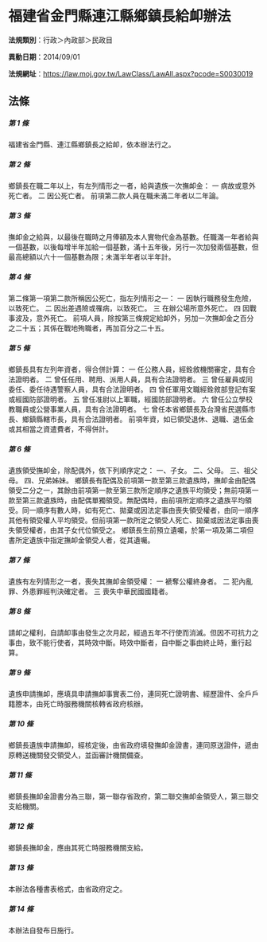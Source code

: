 # 福建省金門縣連江縣鄉鎮長給卹辦法

**法規類別**：行政＞內政部＞民政目

**異動日期**：2014/09/01  

**法規網址**：https://law.moj.gov.tw/LawClass/LawAll.aspx?pcode=S0030019





## 法條
##### 第 1 條
福建省金門縣、連江縣鄉鎮長之給卹，依本辦法行之。

##### 第 2 條
鄉鎮長在職二年以上，有左列情形之一者，給與遺族一次撫卹金：
一  病故或意外死亡者。
二  因公死亡者。
前項第二款人員在職未滿二年者以二年論。

##### 第 3 條
撫卹金之給與，以最後在職時之月俸額及本人實物代金為基數。任職滿一年者給與一個基數，以後每增半年加給一個基數，滿十五年後，另行一次加發兩個基數，但最高總額以六十一個基數為限；未滿半年者以半年計。

##### 第 4 條
第二條第一項第二款所稱因公死亡，指左列情形之一：
一  因執行職務發生危險，以致死亡。
二  因出差遇險或罹病，以致死亡。
三  在辦公場所意外死亡。
四  因戰事波及，意外死亡。
前項人員，除按第三條規定給卹外，另加一次撫卹金之百分之二十五；其係在戰地殉職者，再加百分之二十五。

##### 第 5 條
鄉鎮長具有左列年資者，得合併計算：
一  任公務人員，經銓敘機關審定，具有合法證明者。
二  曾任任用、聘用、派用人員，具有合法證明者。
三  曾任雇員或同委任、委任待遇警察人員，具有合法證明者。
四  曾任軍用文職經銓敘部登記有案或經國防部證明者。
五  曾任准尉以上軍職，經國防部證明者。
六  曾任公立學校教職員或公營事業人員，具有合法證明者。
七  曾任本省鄉鎮長及台灣省民選縣市長、鄉鎮縣轄市長，具有合法證明者。
前項年資，如已領受退休、退職、退伍金或其相當之資遣費者，不得併計。

##### 第 6 條
遺族領受撫卹金，除配偶外，依下列順序定之：
一、子女。
二、父母。
三、祖父母。
四、兄弟姊妹。
鄉鎮長有配偶及前項第一款至第三款遺族時，撫卹金由配偶領受二分之一，其餘由前項第一款至第三款所定順序之遺族平均領受；無前項第一款至第三款遺族時，由配偶單獨領受。無配偶時，由前項所定順序之遺族平均領受。同一順序有數人時，如有死亡、拋棄或因法定事由喪失領受權者，由同一順序其他有領受權人平均領受。但前項第一款所定之領受人死亡、拋棄或因法定事由喪失領受權者，由其子女代位領受之。
鄉鎮長生前預立遺囑，於第一項及第二項但書所定遺族中指定撫卹金領受人者，從其遺囑。

##### 第 7 條
遺族有左列情形之一者，喪失其撫卹金領受權：
一  褫奪公權終身者。
二  犯內亂罪、外患罪經判決確定者。
三  喪失中華民國國籍者。

##### 第 8 條
請卹之權利，自請卹事由發生之次月起，經過五年不行使而消滅。但因不可抗力之事由，致不能行使者，其時效中斷。時效中斷者，自中斷之事由終止時，重行起算。

##### 第 9 條
遺族申請撫卹，應填具申請撫卹事實表二份，連同死亡證明書、經歷證件、全戶戶籍謄本，由死亡時服務機關核轉省政府核辦。

##### 第 10 條
鄉鎮長遺族申請撫卹，經核定後，由省政府填發撫卹金證書，連同原送證件，遞由原轉送機關發交領受人，並函審計機關備查。

##### 第 11 條
鄉鎮長撫卹金證書分為三聯，第一聯存省政府，第二聯交撫卹金領受人，第三聯交支給機關。

##### 第 12 條
鄉鎮長撫卹金，應由其死亡時服務機關支給。

##### 第 13 條
本辦法各種書表格式，由省政府定之。

##### 第 14 條
本辦法自發布日施行。


